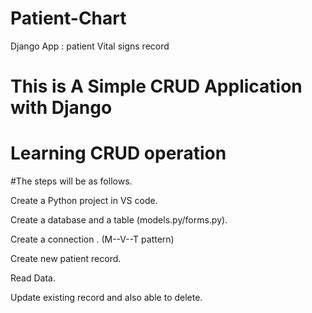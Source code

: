 # Patient-Chart
Django App : patient Vital signs record 

# This is A Simple CRUD Application with Django

# Learning CRUD operation 

#The steps will be as follows.

Create a Python project in VS code.

Create a database and a table (models.py/forms.py).

Create a connection . (M--V--T pattern)

Create new patient record.

Read Data.

Update existing record and also able to delete.
